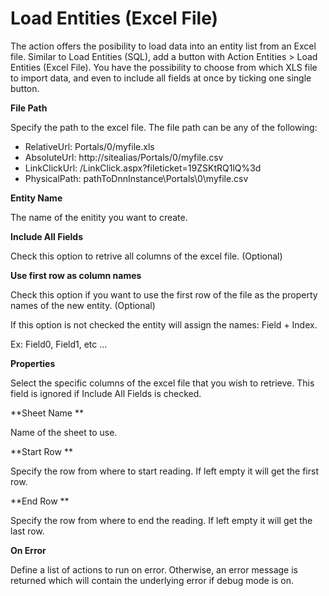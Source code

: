 # Load Entities (Excel File)

The action offers the posibility to load data into an entity list from an Excel file. Similar to Load Entities (SQL), add a button with Action Entities > Load Entities (Excel File). You have the possibility to choose from which XLS file to import data, and even to include all fields at once by ticking one single button.

**File Path**

Specify the path to the excel file. 
The file path can be any of the following: 
- RelativeUrl: Portals/0/myfile.xls
- AbsoluteUrl:  http://sitealias/Portals/0/myfile.csv 
- LinkClickUrl:  /LinkClick.aspx?fileticket=19ZSKtRQ1lQ%3d
- PhysicalPath: pathToDnnInstance\Portals\0\myfile.csv

**Entity Name**

The name of the enitity you want to create.

**Include All Fields**

Check this option to retrive all columns of the excel file. (Optional)

**Use first row as column names**

Check this option if you want to use the first row of the file as the property names of the new entity. (Optional) 

If this option is not checked the entity will assign the names: Field + Index.


Ex: Field0, Field1, etc ...

**Properties**

Select the specific columns of the excel file that you wish to retrieve. This field is ignored if Include All Fields is checked.

**Sheet Name**

Name of the sheet to use.

**Start Row**

Specify the row from where to start reading. If left empty it will get the first row.

**End Row**

Specify the row from where to end the reading. If left empty it will get the last row.

**On Error**

Define a list of actions to run on error. Otherwise, an error message is returned which will contain the underlying error if debug mode is on.
